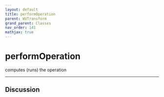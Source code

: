```yaml
---
layout: default
title: performOperation
parent: WVTransform
grand_parent: Classes
nav_order: 141
mathjax: true
---
```


#  performOperation

computes (runs) the operation


---

## Discussion

  
